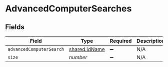 # AdvancedComputerSearches


## Fields

| Field                                                 | Type                                                  | Required                                              | Description                                           | Example                                               |
| ----------------------------------------------------- | ----------------------------------------------------- | ----------------------------------------------------- | ----------------------------------------------------- | ----------------------------------------------------- |
| `advancedComputerSearch`                              | [shared.IdName](../../../sdk/models/shared/idname.md) | :heavy_minus_sign:                                    | N/A                                                   |                                                       |
| `size`                                                | *number*                                              | :heavy_minus_sign:                                    | N/A                                                   | 1                                                     |